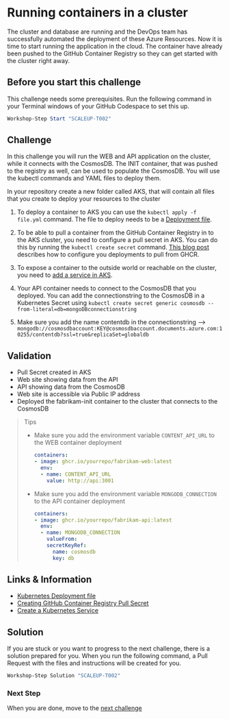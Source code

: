 # Running containers in a cluster

The cluster and database are running and the DevOps team has successfully automated the deployment of these Azure Resources. Now it is time to start running the application in the cloud. The container have already been pushed to the GitHub Container Registry so they can get started with the cluster right away. 

## Before you start this challenge

This challenge needs some prerequisites. Run the following command in your Terminal windows of your GitHub Codespace to set this up.

```powershell
Workshop-Step Start "SCALEUP-T002"
```

## Challenge

In this challenge you will run the WEB and API application on the cluster, while it connects with the CosmosDB. The INIT container, that was pushed to the registry as well, can be used to populate the CosmosDB. You will use the kubectl commands and YAML files to deploy them. 

In your repository create a new folder called AKS, that will contain all files that you create to deploy your resources to the cluster

1. To deploy a container to AKS you can use the `kubectl apply -f file.yml` command. The file to deploy needs to be a [Deployment file](https://kubernetes.io/docs/concepts/workloads/controllers/deployment/#creating-a-deployment). 

2. To be able to pull a container from the GitHub Container Registry in to the AKS cluster, you need to configure a pull secret in AKS. You can do this by running the `kubectl create secret` command. [This blog post](https://roadtoalm.com/2020/09/22/using-the-github-container-registry-with-azure-kubernetes-service-aks/) describes how to configure you deployments to pull from GHCR.

3. To expose a container to the outside world or reachable on the cluster, you need to [add a service in AKS](https://kubernetes.io/docs/concepts/services-networking/service/#defining-a-service). 

4. Your API container needs to connect to the CosmosDB that you deployed. You can add the connectionstring to the CosmosDB in a Kubernetes Secret using `kubectl create secret generic cosmosdb --from-literal=db=mongoDBconnectionstring` 

5. Make sure you add the name contentdb in the connectionstring --> `mongodb://cosmosdbaccount:KEY@cosmosdbaccount.documents.azure.com:10255/contentdb?ssl=true&replicaSet=globaldb`

## Validation

* Pull Secret created in AKS
* Web site showing data from the API
* API showing data from the CosmosDB
* Web site is accessible via Public IP address
* Deployed the fabrikam-init container to the cluster that connects to the CosmosDB

> Tips
>
> * Make sure you add the environment variable `CONTENT_API_URL` to the WEB container deployment
>
>    ```yaml
>    containers:
>    - image: ghcr.io/yourrepo/fabrikam-web:latest 
>      env:
>      - name: CONTENT_API_URL
>        value: http://api:3001
>    ```
>
> * Make sure you add the environment variable `MONGODB_CONNECTION` to the API container deployment
>
>    ```yaml
>    containers:
>    - image: ghcr.io/yourrepo/fabrikam-api:latest 
>      env:
>      - name: MONGODB_CONNECTION
>        valueFrom:
>        secretKeyRef:
>          name: cosmosdb
>          key: db   
>    ```

## Links & Information

* [Kubernetes Deployment file](https://kubernetes.io/docs/concepts/workloads/controllers/deployment/#creating-a-deployment)
* [Creating GitHub Container Registry Pull Secret](https://roadtoalm.com/2020/09/22/using-the-github-container-registry-with-azure-kubernetes-service-aks/)
* [Create a Kubernetes Service](https://kubernetes.io/docs/concepts/services-networking/service/#defining-a-service)

## Solution

If you are stuck or you want to progress to the next challenge, there is a solution prepared for you. When you run the following command, a Pull Request with the files and instructions will be created for you. 

```powershell
Workshop-Step Solution "SCALEUP-T002"
```

### Next Step

When you are done, move to the [next challenge](/Challenges/Module3-ClosingTheFeedbackLoop/ClosingTheFeedbackLoop.md)